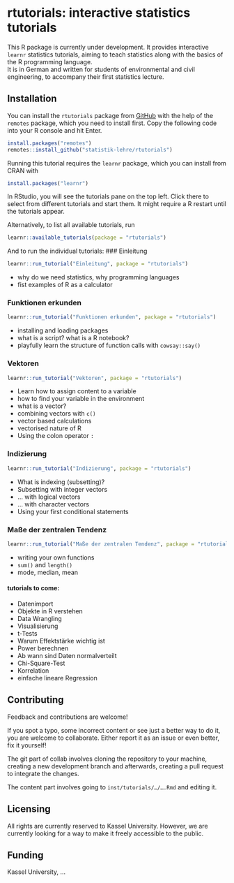 
<!-- README.md is generated from README.Rmd. Please edit that file -->

# rtutorials: interactive statistics tutorials

<!-- badges: start -->
<!-- badges: end -->

This R package is currently under development. It provides interactive
`learnr` statistics tutorials, aiming to teach statistics along with the
basics of the R programming language.  
It is in German and written for students of environmental and civil
engineering, to accompany their first statistics lecture.

## Installation

You can install the `rtutorials` package from
[GitHub](https://github.com/) with the help of the `remotes` package,
which you need to install first. Copy the following code into your R
console and hit Enter.

``` r
install.packages("remotes")
remotes::install_github("statistik-lehre/rtutorials")
```

Running this tutorial requires the `learnr` package, which you can
install from CRAN with

``` r
install.packages("learnr")
```

In RStudio, you will see the tutorials pane on the top left. Click there
to select from different tutorials and start them. It might require a R
restart until the tutorials appear.

Alternatively, to list all available tutorials, run

``` r
learnr::available_tutorials(package = "rtutorials")
```

And to run the individual tutorials: \### Einleitung

``` r
learnr::run_tutorial("Einleitung", package = "rtutorials")
```

-   why do we need statistics, why programming languages
-   fist examples of R as a calculator

### Funktionen erkunden

``` r
learnr::run_tutorial("Funktionen erkunden", package = "rtutorials")
```

-   installing and loading packages
-   what is a script? what is a R notebook?
-   playfully learn the structure of function calls with `cowsay::say()`

### Vektoren

``` r
learnr::run_tutorial("Vektoren", package = "rtutorials")
```

-   Learn how to assign content to a variable
-   how to find your variable in the environment
-   what is a vector?
-   combining vectors with `c()`
-   vector based calculations
-   vectorised nature of R
-   Using the colon operator `:`

### Indizierung

``` r
learnr::run_tutorial("Indizierung", package = "rtutorials")
```

-   What is indexing (subsetting)?
-   Subsetting with integer vectors
-   … with logical vectors
-   … with character vectors
-   Using your first conditional statements

### Maße der zentralen Tendenz

``` r
learnr::run_tutorial("Maße der zentralen Tendenz", package = "rtutorials")
```

-   writing your own functions
-   `sum()` and `length()`
-   mode, median, mean

#### tutorials to come:

-   Datenimport
-   Objekte in R verstehen
-   Data Wrangling
-   Visualisierung
-   t-Tests
-   Warum Effektstärke wichtig ist
-   Power berechnen
-   Ab wann sind Daten normalverteilt
-   Chi-Square-Test
-   Korrelation
-   einfache lineare Regression

## Contributing

Feedback and contributions are welcome!

If you spot a typo, some incorrect content or see just a better way to
do it, you are welcome to collaborate. Either report it as an issue or
even better, fix it yourself!

The git part of collab involves cloning the repository to your machine,
creating a new development branch and afterwards, creating a pull
request to integrate the changes.

The content part involves going to `inst/tutorials/…/….Rmd` and editing
it.

## Licensing

All rights are currently reserved to Kassel University. However, we are
currently looking for a way to make it freely accessible to the public.

## Funding

Kassel University, …
